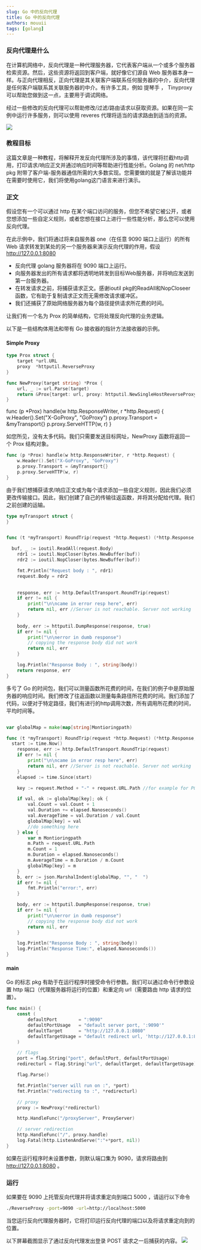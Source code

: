 ```yaml
---
slug: Go 中的反向代理
title: Go 中的反向代理
authors: mouuii
tags: [golang]
---
```


### 反向代理是什么

在计算机网络中，反向代理是一种代理服务器，它代表客户端从一个或多个服务器检索资源。然后，这些资源将返回到客户端，就好像它们源自 Web 服务器本身一样。与正向代理相反，正向代理是其关联客户端联系任何服务器的中介，反向代理是任何客户端联系其关联服务器的中介。有许多工具，例如 提琴手 ， Tinyproxy 可以帮助您做到这一点，主要用于调试网络。

经过一些修改的反向代理可以帮助修改/过滤/路由请求以获取资源。如果在同一实例中运行许多服务，则可以使用 reveres 代理将适当的请求路由到适当的资源。



![](https://raw.githubusercontent.com/mouuii/picture/master/1_fOfQDHWBnAfOwshAYSxTmQ.webp)

### 教程目标

这篇文章是一种教程，将解释开发反向代理所涉及的事情，该代理将拦截http调用，打印请求/响应正文并通过响应时间等帮助进行性能分析。Golang 的 net/http pkg 附带了客户端-服务器通信所需的大多数实现。您需要做的就是了解该功能并在需要时使用它，我们将使用golang这门语言来进行演示。

### 正文

假设您有一个可以通过 http 在某个端口访问的服务，但您不希望它被公开，或者您想添加一些自定义规则，或者您想在接口上进行一些性能分析，那么您可以使用反向代理。

在此示例中，我们将通过将来自服务器 one（在任意 9090 端口上运行）的所有 Web 请求转发到某处的另一个服务器来演示反向代理的作用，假设 http://127.0.0.1:8080

- 反向代理 golang 服务器将在 9090 端口上运行。
- 向服务器发出的所有请求都将透明地转发到目标Web服务器，并将响应发送到第一台服务器。
- 在转发请求之前，将捕获请求正文。感谢ioutil pkg的ReadAll和NopCloseer函数，它有助于复制请求正文而无需修改请求缓冲区。
- 我们还捕获了原始网络服务器为每个路径提供请求所花费的时间。

让我们有一个名为 Prox 的简单结构，它将处理反向代理的业务逻辑。

以下是一些结构体用法和带有 Go 接收器的指针方法接收器的示例。

#### Simple Proxy
```go
type Prox struct {
	target *url.URL
	proxy  *httputil.ReverseProxy
}

func NewProxy(target string) *Prox {
	url, _ := url.Parse(target)
	return &Prox{target: url, proxy: httputil.NewSingleHostReverseProxy(url)}
}
```

func (p *Prox) handle(w http.ResponseWriter, r *http.Request) {
	w.Header().Set("X-GoProxy", "GoProxy")
	p.proxy.Transport = &myTransport{}
	p.proxy.ServeHTTP(w, r)
}

如您所见，没有太多代码。我们只需要发送目标网址，NewProxy 函数将返回一个 Prox 结构对象。

```go
func (p *Prox) handle(w http.ResponseWriter, r *http.Request) {
	w.Header().Set("X-GoProxy", "GoProxy")
	p.proxy.Transport = &myTransport{}
	p.proxy.ServeHTTP(w, r)
}
```

由于我们想捕获请求/响应正文或为每个请求添加一些自定义规则，因此我们必须更改传输接口。因此，我们创建了自己的传输往返函数，并将其分配给代理。我们之前创建的运输。


```go
type myTransport struct {
}


func (t *myTransport) RoundTrip(request *http.Request) (*http.Response, error) {

  buf, _ := ioutil.ReadAll(request.Body)
	rdr1 := ioutil.NopCloser(bytes.NewBuffer(buf))
	rdr2 := ioutil.NopCloser(bytes.NewBuffer(buf))

	fmt.Println("Request body : ", rdr1)
	request.Body = rdr2

  
	response, err := http.DefaultTransport.RoundTrip(request)
	if err != nil {
		print("\n\ncame in error resp here", err)
		return nil, err //Server is not reachable. Server not working
	}
	
	body, err := httputil.DumpResponse(response, true)
	if err != nil {
		print("\n\nerror in dumb response")
		// copying the response body did not work
		return nil, err
	}

	log.Println("Response Body : ", string(body))
	return response, err
}
```

多亏了 Go 的时间包，我们可以测量函数所花费的时间，在我们的例子中是原始服务器的响应时间。我们修改了往返函数以测量每条路径所花费的时间。我们添加了代码，以便对于特定路径，我们有进行的http调用次数，所有调用所花费的时间，平均时间等。

```go

var globalMap = make(map[string]Montioringpath)

func (t *myTransport) RoundTrip(request *http.Request) (*http.Response, error) {
  start := time.Now()
	response, err := http.DefaultTransport.RoundTrip(request)
	if err != nil {
		print("\n\ncame in error resp here", err)
		return nil, err //Server is not reachable. Server not working
	}
	elapsed := time.Since(start)

	key := request.Method + "-" + request.URL.Path //for example for POST Method with /path1 as url path key=POST-/path1

	if val, ok := globalMap[key]; ok {
		val.Count = val.Count + 1
		val.Duration += elapsed.Nanoseconds()
		val.AverageTime = val.Duration / val.Count
		globalMap[key] = val
		//do something here
	} else {
		var m Montioringpath
		m.Path = request.URL.Path
		m.Count = 1
		m.Duration = elapsed.Nanoseconds()
		m.AverageTime = m.Duration / m.Count
		globalMap[key] = m
	}
	b, err := json.MarshalIndent(globalMap, "", "  ")
	if err != nil {
		fmt.Println("error:", err)
	}

	body, err := httputil.DumpResponse(response, true)
	if err != nil {
		print("\n\nerror in dumb response")
		// copying the response body did not work
		return nil, err
	}

	log.Println("Response Body : ", string(body))
	log.Println("Response Time:", elapsed.Nanoseconds())
}
```

#### main 

Go 的标志 pkg 有助于在运行程序时接受命令行参数。我们可以通过命令行参数设置 http 端口（代理服务器将运行的位置）和重定向 url（需要路由 http 请求的位置）。

```go
func main() {
	const (
		defaultPort        = ":9090"
		defaultPortUsage   = "default server port, ':9090'"
		defaultTarget      = "http://127.0.0.1:8080"
		defaultTargetUsage = "default redirect url, 'http://127.0.0.1:8080'"
	)

	// flags
	port = flag.String("port", defaultPort, defaultPortUsage)
	redirecturl = flag.String("url", defaultTarget, defaultTargetUsage)

	flag.Parse()

	fmt.Println("server will run on :", *port)
	fmt.Println("redirecting to :", *redirecturl)

	// proxy
	proxy := NewProxy(*redirecturl)

	http.HandleFunc("/proxyServer", ProxyServer)

	// server redirection
	http.HandleFunc("/", proxy.handle)
	log.Fatal(http.ListenAndServe(":"+*port, nil))
}
```

如果在运行程序时未设置参数，则默认端口集为 9090，请求将路由到 http://127.0.0.1:8080 。

### 运行

如果要在 9090 上托管反向代理并将请求重定向到端口 5000 ，请运行以下命令

```sh
./ReverseProxy -port=9090 -url=http://localhost:5000
```

当您运行反向代理服务器时，它将打印运行反向代理的端口以及将请求重定向到的位置。

以下屏幕截图显示了通过反向代理发出登录 POST 请求之一后捕获的内容。
![](https://raw.githubusercontent.com/mouuii/picture/master/1_YoVZ_ETluyfay6y7TznTEw.webp)